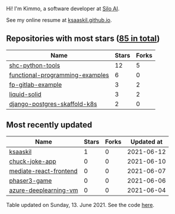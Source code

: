Hi! I'm Kimmo, a software developer at [Silo AI](https://silo.ai/).

See my online resume at [ksaaskil.github.io](https://ksaaskil.github.io).

<!-- repositories starts -->

## Repositories with most stars ([85 in total](https://github.com/ksaaskil?tab=repositories))
| Name        | Stars           | Forks  |
| ------------- |-------------| -----|
|[shc-python-tools](https://github.com/ksaaskil/shc-python-tools)|12|5
|[functional-programming-examples](https://github.com/ksaaskil/functional-programming-examples)|6|0
|[fp-gitlab-example](https://github.com/ksaaskil/fp-gitlab-example)|3|2
|[liquid-solid](https://github.com/ksaaskil/liquid-solid)|3|2
|[django-postgres-skaffold-k8s](https://github.com/ksaaskil/django-postgres-skaffold-k8s)|2|0

<!-- repositories ends -->
<!-- recent_repositories starts -->

## Most recently updated
| Name        | Stars           | Forks  | Updated at
| ------------- |-------------| -----|-----|
|[ksaaskil](https://github.com/ksaaskil/ksaaskil)|1|0|2021-06-12
|[chuck-joke-app](https://github.com/ksaaskil/chuck-joke-app)|0|0|2021-06-10
|[mediate-react-frontend](https://github.com/ksaaskil/mediate-react-frontend)|0|0|2021-06-07
|[phaser3-game](https://github.com/ksaaskil/phaser3-game)|0|0|2021-06-06
|[azure-deeplearning-vm](https://github.com/ksaaskil/azure-deeplearning-vm)|0|0|2021-06-04

<!-- recent_repositories ends -->
<!-- updated_at starts -->
Table updated on Sunday, 13. June 2021. See the code [here](https://github.com/ksaaskil/ksaaskil).
<!-- updated_at ends -->
